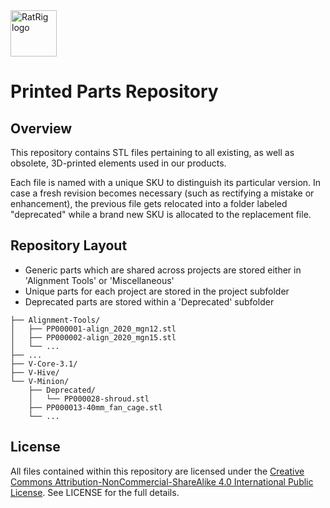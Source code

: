 <a href="https://ratrig.com/">
    <img src="https://ratrig.com/media/athlete2/default/RR_Logo_White.png" alt="RatRig logo" title="RatRig" height="74" />
</a>

# Printed Parts Repository

## Overview
This repository contains STL files pertaining to all existing, as well as obsolete, 3D-printed elements used in our products.

Each file is named with a unique SKU to distinguish its particular version. In case a fresh revision becomes necessary (such as rectifying a mistake or enhancement), the previous file gets relocated into a folder labeled "deprecated" while a brand new SKU is allocated to the replacement file.

## Repository Layout
- Generic parts which are shared across projects are stored either in 'Alignment Tools' or 'Miscellaneous'
- Unique parts for each project are stored in the project subfolder
- Deprecated parts are stored within a 'Deprecated' subfolder
```
├── Alignment-Tools/
│   ├── PP000001-align_2020_mgn12.stl
│   ├── PP000002-align_2020_mgn15.stl
│   └── ...
├── ...
├── V-Core-3.1/
├── V-Hive/
└── V-Minion/
    ├── Deprecated/
    │   └── PP000028-shroud.stl
    ├── PP000013-40mm_fan_cage.stl
    └── ...
```

## License

All files contained within this repository are licensed under the [Creative Commons Attribution-NonCommercial-ShareAlike 4.0 International Public License](https://creativecommons.org/licenses/by-nc-sa/4.0/). See LICENSE for the full details.